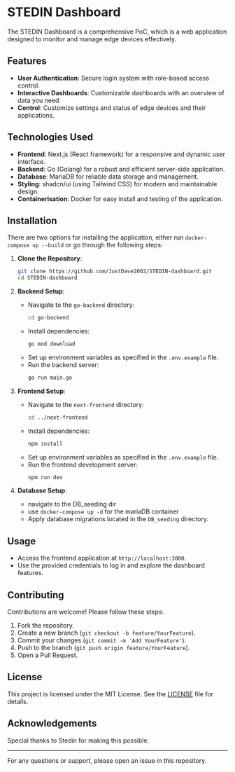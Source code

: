 
# STEDIN Dashboard

The STEDIN Dashboard is a comprehensive PoC, which is a web application designed to monitor and manage edge devices effectively.

## Features

- **User Authentication**: Secure login system with role-based access control.
- **Interactive Dashboards**: Customizable dashboards with an overview of data you need.
- **Control**: Customize settings and status of edge devices and their applications.


## Technologies Used

- **Frontend**: Next.js (React framework) for a responsive and dynamic user interface.
- **Backend**: Go (Golang) for a robust and efficient server-side application.
- **Database**: MariaDB for reliable data storage and management.
- **Styling**: shadcn/ui (using Tailwind CSS) for modern and maintainable design.
- **Containerisation**: Docker for easy install and testing of the application.

## Installation
There are two options for installing the application, either run `docker-compose up --build` or go through the following steps:
1. **Clone the Repository**:
   ```bash
   git clone https://github.com/JustDave2002/STEDIN-dashboard.git
   cd STEDIN-dashboard
   ```

2. **Backend Setup**:
   - Navigate to the `go-backend` directory:
     ```bash
     cd go-backend
     ```
   - Install dependencies:
     ```bash
     go mod download
     ```
   - Set up environment variables as specified in the `.env.example` file.
   - Run the backend server:
     ```bash
     go run main.go
     ```

3. **Frontend Setup**:
   - Navigate to the `next-frontend` directory:
     ```bash
     cd ../next-frontend
     ```
   - Install dependencies:
     ```bash
     npm install
     ```
   - Set up environment variables as specified in the `.env.example` file.
   - Run the frontend development server:
     ```bash
     npm run dev
     ```

4. **Database Setup**:
   - navigate to the DB_seeding dir
   - use `docker-compose up -d` for the mariaDB container
   - Apply database migrations located in the `DB_seeding` directory.

## Usage

- Access the frontend application at `http://localhost:3000`.
- Use the provided credentials to log in and explore the dashboard features.


## Contributing

Contributions are welcome! Please follow these steps:

1. Fork the repository.
2. Create a new branch (`git checkout -b feature/YourFeature`).
3. Commit your changes (`git commit -m 'Add YourFeature'`).
4. Push to the branch (`git push origin feature/YourFeature`).
5. Open a Pull Request.

## License

This project is licensed under the MIT License. See the [LICENSE](LICENSE) file for details.

## Acknowledgements

Special thanks to Stedin for making this possible.

---

For any questions or support, please open an issue in this repository.

